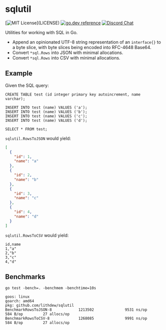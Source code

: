# sqlutil

[![MIT License](https://img.shields.io/apm/l/atomic-design-ui.svg?)](LICENSE)
[![go.dev reference](https://img.shields.io/badge/go.dev-reference-007d9c?logo=go&logoColor=white&style=flat-square)](https://pkg.go.dev/github.com/lithdew/sqlutil)
[![Discord Chat](https://img.shields.io/discord/697002823123992617)](https://discord.gg/58dJzS)

Utilities for working with SQL in Go.

- Append an opinionated UTF-8 string representation of an `interface{}` to a byte slice, with byte slices being encoded into RFC-4648 Base64.
- Convert `*sql.Rows` into JSON with minimal allocations.
- Convert `*sql.Rows` into CSV with minimal allocations.

## Example

Given the SQL query:

```sqlite
CREATE TABLE test (id integer primary key autoincrement, name varchar);

INSERT INTO test (name) VALUES ('a');
INSERT INTO test (name) VALUES ('b');
INSERT INTO test (name) VALUES ('c');
INSERT INTO test (name) VALUES ('d');

SELECT * FROM test;
```

`sqlutil.RowsToJSON` would yield:

```json
[
  {
    "id": 1,
    "name": "a"
  },
  {
    "id": 2,
    "name": "b"
  },
  {
    "id": 3,
    "name": "c"
  },
  {
    "id": 4,
    "name": "d"
  }
]
```

`sqlutil.RowsToCSV` would yield:

```csv
id,name
1,"a"
2,"b"
3,"c"
4,"d"
```


## Benchmarks

```
go test -bench=. -benchmem -benchtime=10s

goos: linux
goarch: amd64
pkg: github.com/lithdew/sqlutil
BenchmarkRowsToJSON-8            1213502              9531 ns/op             584 B/op         27 allocs/op
BenchmarkRowsToCSV-8             1268085              9991 ns/op             584 B/op         27 allocs/op
```